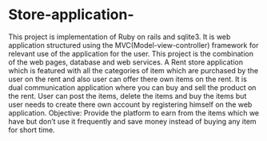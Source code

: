 # Store-application-
This project is implementation of Ruby on rails and sqlite3. It is web application structured using the MVC(Model-view-controller) framework for relevant use of the application for the user.  This project is the combination of the web pages, database and web services.       A Rent store application which is featured with all the categories of item which are purchased by the user on the rent and also user can offer there own items on the rent. It is dual communication application where you can buy and sell the product on the rent. User can post the items, delete the items and buy the items but user needs to create there own account by registering himself on the web application. Objective: Provide the platform to earn from the items which we have but don’t use it frequently and save money instead of buying any item for short time.
